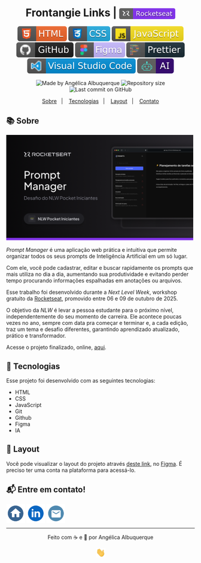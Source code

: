 ﻿<h1 align="center">
  Frontangie Links | <img alt="badge rocketseat" align="center" src="https://raw.githubusercontent.com/angelicaalbuquerque/badges-and-icons/91bc6714054bfacd57ea0ef9f7bd98f9f0e749ae/badges/rocketseat.svg" width="150px;">
</h1>

<p align="center">
  <img alt="badge html" src="https://raw.githubusercontent.com/angelicaalbuquerque/badges-and-icons/f96545c39b9ff34534ee166d78e4bcef00de3928/badges/html.svg">
  <img alt="badge css" src="https://raw.githubusercontent.com/angelicaalbuquerque/badges-and-icons/f96545c39b9ff34534ee166d78e4bcef00de3928/badges/css.svg">
  <img alt="badge javascript" src="https://raw.githubusercontent.com/angelicaalbuquerque/badges-and-icons/d369e43d97e48a84cda8328adbd77b1ba280ebbf/badges/javascript.svg">
  <img alt="badge github" src="https://raw.githubusercontent.com/angelicaalbuquerque/badges-and-icons/9e4d919f31227382adee08274852a8b8bd308a86/badges/github.svg">
  <img alt="badge figma" src="https://raw.githubusercontent.com/angelicaalbuquerque/badges-and-icons/main/badges/figma.svg">
  <img alt="badge prettier" src="https://raw.githubusercontent.com/angelicaalbuquerque/badges-and-icons/3da3bd57de686710acb6eeca42e53d3b6327cfaf/badges/prettier-2.svg">
  <img alt="badge vscode" src="https://raw.githubusercontent.com/angelicaalbuquerque/badges-and-icons/f96545c39b9ff34534ee166d78e4bcef00de3928/badges/visual-studio-code.svg">
  <img alt="badge AI" src="https://raw.githubusercontent.com/angelicaalbuquerque/badges-and-icons/13eafa53ee9f0079faa44cf9ca880722c8d11780/badges/robot-ai.svg">
</p>

<p align="center">
  <img alt="Made by Angélica Albuquerque" src="https://img.shields.io/badge/made%20by-Angélica Albuquerque-%20?color=133513">
  <img alt="Repository size" src="https://img.shields.io/github/repo-size/angelicaalbuquerque/nlw-prompt-manager_rocketseat?color=133513">
  <img alt="Last commit on GitHub" src="https://img.shields.io/github/last-commit/angelicaalbuquerque/nlw-prompt-manager_rocketseat?color=133513">
</p>

<p align="center">
  <a href="#-Sobre">Sobre</a>&nbsp;&nbsp;&nbsp;|&nbsp;&nbsp;&nbsp;
  <a href="#-Tecnologias">Tecnologias</a>&nbsp;&nbsp;&nbsp;|&nbsp;&nbsp;&nbsp;
  <a href="#-Sobre">Layout</a>&nbsp;&nbsp;&nbsp;|&nbsp;&nbsp;&nbsp;
  <a href="#-Entre-em-contato">Contato</a>
</p>

## 📚 Sobre

<div align="left">
    <img src=".github/nlw-prompt-manager.png" width="500"/>
</div>

_Prompt Manager_ é uma aplicação web prática e intuitiva que permite organizar todos os seus prompts de Inteligência Artificial em um só lugar.

Com ele, você pode cadastrar, editar e buscar rapidamente os prompts que mais utiliza no dia a dia, aumentando sua produtividade e evitando perder tempo procurando informações espalhadas em anotações ou arquivos.

Esse trabalho foi desenvolvido durante a _Next Level Week_, workshop gratuito da <a href="https://rocketseat.com.br/" target="_blank">Rocketseat</a>, promovido entre 06 e 09 de outubro de 2025.

O objetivo da _NLW_ é levar a pessoa estudante para o próximo nível, independentemente do seu momento de carreira. Ele acontece poucas vezes no ano, sempre com data pra começar e terminar e, a cada edição, traz um tema e desafio diferentes, garantindo aprendizado atualizado, prático e transformador.

Acesse o projeto finalizado, online, [aqui](https://angelicaalbuquerque.github.io/nlw-prompt-manager_rocketseat/).

## 🚀 Tecnologias

Esse projeto foi desenvolvido com as seguintes tecnologias:

- HTML
- CSS
- JavaScript
- Git
- Github
- Figma
- IA

## 🎨 Layout

Você pode visualizar o layout do projeto através [deste link](https://www.figma.com/community/file/1554529095872857492), no [Figma](http://figma.com/). É preciso ter uma conta na plataforma para acessá-lo.

## 📬 Entre em contato!

<p align="left">
    <a href="https://www.frontangie.dev/" target="blank" style="text-decoration: none; color: unset;">
    <img align="center" src="https://raw.githubusercontent.com/angelicaalbuquerque/badges-and-icons/main/icons/circle/portfolio.svg" alt="frontangie.dev" height="50" width="50" />
  </a>
  <a href="https://linkedin.com/in/angelica-albuquerque/" target="blank" style="text-decoration: none; color: unset;">
    <img align="center" src="https://raw.githubusercontent.com/angelicaalbuquerque/badges-and-icons/main/icons/circle/linkedin.svg" alt="Linkedin" height="50" width="50" />
  </a>
  <a href="mailto:hi@frontangie.dev" target="blank" style="text-decoration: none;">
    <img align="center" src="https://raw.githubusercontent.com/angelicaalbuquerque/badges-and-icons/main/icons/circle/email.svg" alt="Email" height="50" width="50" />
  </a>
  <!-- <a href="https://twitter.com/frontangie" target="blank" style="text-decoration: none;">
    <img align="center" src="https://raw.githubusercontent.com/angelicaalbuquerque/badges-and-icons/main/icons/circle/twitter.svg" alt="Twitter" height="50" width="50" />
    </a> -->
</p>

---

<p align="center">
Feito com ☕ e 💖 por Angélica Albuquerque
</p>

<p align="center">
<img src="https://raw.githubusercontent.com/angelicaalbuquerque/badges-and-icons/main/gif/hi.gif" width="25px" height="25px"> 
</p>

